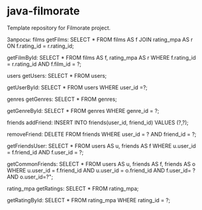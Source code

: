 # java-filmorate
Template repository for Filmorate project.


Запросы:
films
 getFilms: SELECT *
          FROM films AS f
          JOIN rating_mpa AS r ON f.rating_id = r.rating_id;

 getFilmById: SELECT *
             FROM films AS f, rating_mpa AS r
             WHERE f.rating_id = r.rating_id AND f.film_id = ?;
 
users
 getUsers: SELECT * 
           FROM users;  
           
 getUserById: SELECT *
              FROM users
              WHERE user_id =?;
              
genres
  getGenres: SELECT *
             FROM genres;
             
  getGenreById: SELECT *
                FROM genres
                WHERE genre_id = ?;

friends
 addFriend: INSERT INTO friends(user_id, friend_id)
            VALUES (?,?);
            
 removeFriend: DELETE FROM friends
               WHERE user_id = ? AND friend_id = ?;
              
 getFriendsUser: SELECT *
                 FROM users AS u, friends AS f
                 WHERE u.user_id = f.friend_id AND f.user_id = ?;
                 
 getCommonFriends: SELECT * 
                   FROM users AS u, friends AS f, friends AS o
                   WHERE u.user_id = f.friend_id 
                   AND u.user_id = o.friend_id
                   AND f.user_id= ?
                   AND o.user_id=?";
                   
rating_mpa
 getRatings: SELECT *
             FROM rating_mpa;
             
 getRatingById: SELECT *
                FROM rating_mpa
                WHERE rating_id = ?;